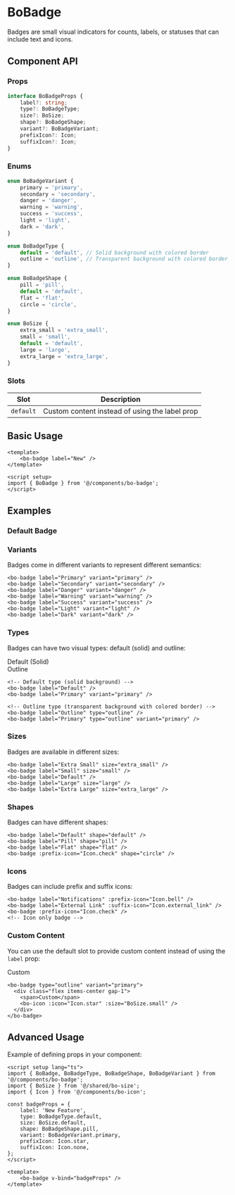 # BoBadge

Badges are small visual indicators for counts, labels, or statuses that can include text and icons.

## Component API

### Props

```ts
interface BoBadgeProps {
	label?: string;
	type?: BoBadgeType;
	size?: BoSize;
	shape?: BoBadgeShape;
	variant?: BoBadgeVariant;
	prefixIcon?: Icon;
	suffixIcon?: Icon;
}
```

### Enums

```ts
enum BoBadgeVariant {
	primary = 'primary',
	secondary = 'secondary',
	danger = 'danger',
	warning = 'warning',
	success = 'success',
	light = 'light',
	dark = 'dark',
}

enum BoBadgeType {
	default = 'default', // Solid background with colored border
	outline = 'outline', // Transparent background with colored border and text
}

enum BoBadgeShape {
	pill = 'pill',
	default = 'default',
	flat = 'flat',
	circle = 'circle',
}

enum BoSize {
	extra_small = 'extra_small',
	small = 'small',
	default = 'default',
	large = 'large',
	extra_large = 'extra_large',
}
```

### Slots

| Slot      | Description                                    |
| --------- | ---------------------------------------------- |
| `default` | Custom content instead of using the label prop |

## Basic Usage

```vue
<template>
	<bo-badge label="New" />
</template>

<script setup>
import { BoBadge } from '@/components/bo-badge';
</script>
```

## Examples

<script setup>
import { BoBadge, BoBadgeVariant, BoBadgeType, BoBadgeShape } from '@/components/bo-badge';
import { BoSize } from '@/shared';
import { Icon } from '@/components/bo-icon';
</script>

### Default Badge

<div class="flex flex-wrap gap-2 p-4 mb-4 bg-white dark:bg-gray-800 rounded-md">
  <bo-badge label="Default" />
  <bo-badge label="Primary" variant="primary" />
  <bo-badge label="Success" variant="success" />
  <bo-badge label="Warning" variant="warning" />
  <bo-badge label="Danger" variant="danger" />
  <bo-badge :prefix-icon="Icon.bell" label="With Icon" />
  <bo-badge :prefix-icon="Icon.check" />
</div>

### Variants

Badges come in different variants to represent different semantics:

<div class="flex flex-wrap gap-2 p-4 mb-4 bg-white dark:bg-gray-800 rounded-md">
  <bo-badge label="Primary" variant="primary" />
  <bo-badge label="Secondary" variant="secondary" />
  <bo-badge label="Danger" variant="danger" />
  <bo-badge label="Warning" variant="warning" />
  <bo-badge label="Success" variant="success" />
  <bo-badge label="Light" variant="light" />
  <bo-badge label="Dark" variant="dark" />
</div>

```vue
<bo-badge label="Primary" variant="primary" />
<bo-badge label="Secondary" variant="secondary" />
<bo-badge label="Danger" variant="danger" />
<bo-badge label="Warning" variant="warning" />
<bo-badge label="Success" variant="success" />
<bo-badge label="Light" variant="light" />
<bo-badge label="Dark" variant="dark" />
```

### Types

Badges can have two visual types: default (solid) and outline:

<div class="flex flex-wrap gap-4 p-4 mb-4 bg-white dark:bg-gray-800 rounded-md">
  <div class="flex flex-col gap-2">
    <span class="text-sm font-medium">Default (Solid)</span>
    <div class="flex flex-wrap gap-2">
      <bo-badge label="Default" />
      <bo-badge label="Primary" variant="primary" />
      <bo-badge label="Success" variant="success" />
      <bo-badge label="Warning" variant="warning" />
      <bo-badge label="Danger" variant="danger" />
    </div>
  </div>
  
  <div class="flex flex-col gap-2">
    <span class="text-sm font-medium">Outline</span>
    <div class="flex flex-wrap gap-2">
      <bo-badge label="Outline" type="outline" />
      <bo-badge label="Primary" type="outline" variant="primary" />
      <bo-badge label="Success" type="outline" variant="success" />
      <bo-badge label="Warning" type="outline" variant="warning" />
      <bo-badge label="Danger" type="outline" variant="danger" />
    </div>
  </div>
</div>

```vue
<!-- Default type (solid background) -->
<bo-badge label="Default" />
<bo-badge label="Primary" variant="primary" />

<!-- Outline type (transparent background with colored border) -->
<bo-badge label="Outline" type="outline" />
<bo-badge label="Primary" type="outline" variant="primary" />
```

### Sizes

Badges are available in different sizes:

<div class="flex flex-wrap items-center gap-2 p-4 mb-4 bg-white dark:bg-gray-800 rounded-md">
  <bo-badge label="Extra Small" size="extra_small" />
  <bo-badge label="Small" size="small" />
  <bo-badge label="Default" />
  <bo-badge label="Large" size="large" />
  <bo-badge label="Extra Large" size="extra_large" />
</div>

```vue
<bo-badge label="Extra Small" size="extra_small" />
<bo-badge label="Small" size="small" />
<bo-badge label="Default" />
<bo-badge label="Large" size="large" />
<bo-badge label="Extra Large" size="extra_large" />
```

### Shapes

Badges can have different shapes:

<div class="flex flex-wrap gap-2 p-4 mb-4 bg-white dark:bg-gray-800 rounded-md">
  <bo-badge label="Default" shape="default" />
  <bo-badge label="Pill" shape="pill" />
  <bo-badge label="Flat" shape="flat" />
  <bo-badge :prefix-icon="Icon.check" shape="circle" />
</div>

```vue
<bo-badge label="Default" shape="default" />
<bo-badge label="Pill" shape="pill" />
<bo-badge label="Flat" shape="flat" />
<bo-badge :prefix-icon="Icon.check" shape="circle" />
```

### Icons

Badges can include prefix and suffix icons:

<div class="flex flex-wrap gap-2 p-4 mb-4 bg-white dark:bg-gray-800 rounded-md">
  <bo-badge label="Notifications" :prefix-icon="Icon.bell" />
  <bo-badge label="External Link" :suffix-icon="Icon.external_link" />
  <bo-badge :prefix-icon="Icon.check" /> <!-- Icon only badge -->
</div>

```vue
<bo-badge label="Notifications" :prefix-icon="Icon.bell" />
<bo-badge label="External Link" :suffix-icon="Icon.external_link" />
<bo-badge :prefix-icon="Icon.check" />
<!-- Icon only badge -->
```

### Custom Content

You can use the default slot to provide custom content instead of using the `label` prop:

<div class="p-4 mb-4 bg-white dark:bg-gray-800 rounded-md">
  <bo-badge type="outline" variant="primary">
    <div class="flex items-center gap-1">
      <span>Custom</span>
      <bo-icon :icon="Icon.star" :size="BoSize.small" />
    </div>
  </bo-badge>
</div>

```vue
<bo-badge type="outline" variant="primary">
  <div class="flex items-center gap-1">
    <span>Custom</span>
    <bo-icon :icon="Icon.star" :size="BoSize.small" />
  </div>
</bo-badge>
```

## Advanced Usage

Example of defining props in your component:

```vue
<script setup lang="ts">
import { BoBadge, BoBadgeType, BoBadgeShape, BoBadgeVariant } from '@/components/bo-badge';
import { BoSize } from '@/shared/bo-size';
import { Icon } from '@/components/bo-icon';

const badgeProps = {
	label: 'New Feature',
	type: BoBadgeType.default,
	size: BoSize.default,
	shape: BoBadgeShape.pill,
	variant: BoBadgeVariant.primary,
	prefixIcon: Icon.star,
	suffixIcon: Icon.none,
};
</script>

<template>
	<bo-badge v-bind="badgeProps" />
</template>
```
